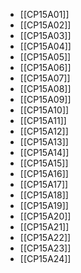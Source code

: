 - [[CP15A01]]
- [[CP15A02]]
- [[CP15A03]]
- [[CP15A04]]
- [[CP15A05]]
- [[CP15A06]]
- [[CP15A07]]
- [[CP15A08]]
- [[CP15A09]]
- [[CP15A10]]
- [[CP15A11]]
- [[CP15A12]]
- [[CP15A13]]
- [[CP15A14]]
- [[CP15A15]]
- [[CP15A16]]
- [[CP15A17]]
- [[CP15A18]]
- [[CP15A19]]
- [[CP15A20]]
- [[CP15A21]]
- [[CP15A22]]
- [[CP15A23]]
- [[CP15A24]]